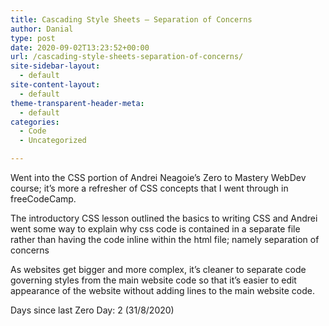 ```yaml
---
title: Cascading Style Sheets – Separation of Concerns
author: Danial
type: post
date: 2020-09-02T13:23:52+00:00
url: /cascading-style-sheets-separation-of-concerns/
site-sidebar-layout:
  - default
site-content-layout:
  - default
theme-transparent-header-meta:
  - default
categories:
  - Code
  - Uncategorized

---
```

Went into the CSS portion of Andrei Neagoie&#8217;s Zero to Mastery WebDev course; it&#8217;s more a refresher of CSS concepts that I went through in freeCodeCamp.

The introductory CSS lesson outlined the basics to writing CSS and Andrei went some way to explain why css code is contained in a separate file rather than having the code inline within the html file; namely separation of concerns

As websites get bigger and more complex, it&#8217;s cleaner to separate code governing styles from the main website code so that it&#8217;s easier to edit appearance of the website without adding lines to the main website code.

Days since last Zero Day: 2 (31/8/2020)